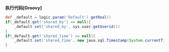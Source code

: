 <p class="panel-title"><b>执行代码[Groovy]</b></p>

```groovy
def _default = logic.param('Default').getReal()
if(_default.get('shared_by') == null){
    _default.set('shared_by', sys.user.getUserid())
}
if(_default.get('shared_time') == null){
    _default.set('shared_time', new java.sql.Timestamp(System.currentTimeMillis()))
}
```
